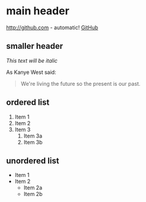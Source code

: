 # main header

http://github.com - automatic!
[GitHub](http://github.com)

## smaller header

*This text will be italic*

As Kanye West said:

> We're living the future so
> the present is our past.

## ordered list

1. Item 1
1. Item 2
1. Item 3
   1. Item 3a
   1. Item 3b
   
## unordered list

* Item 1
* Item 2
  * Item 2a
  * Item 2b
   
   

